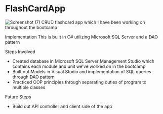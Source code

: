 # FlashCardApp
![Screenshot (7)](https://user-images.githubusercontent.com/97487826/160299621-f177c6b5-060b-4fa2-bcc4-338d64ba4b33.png)
CRUD flashcard app which I have been working on throughout the bootcamp

Implementation
This is built in C# utilizing Microsoft SQL Server and a DAO pattern

Steps Involved
- Created database in Microsoft SQL Server Management Studio which contains each module and unit we've worked on in the bootcamp
- Built out Models in Visual Studio and implementation of SQL queries through DAO pattern
- Practiced OOP principles through separating duties of program to multiple classes

Future Steps
- Build out API controller and client side of the app
